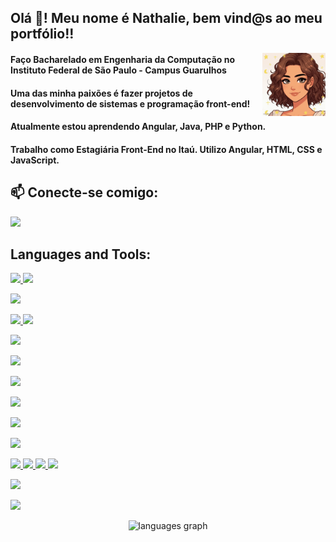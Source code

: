 <h2 align="left">Olá 👋! Meu nome é Nathalie, bem vind@s ao meu portfólio!!</h2>

<img align="right" width="20%" src="https://github.com/xgeilahtan/xgeilahtan/blob/main/9lgfcm.gif" alt="Marton Lederer" />

<h4 align ="left">
Faço Bacharelado em Engenharia da Computação no Instituto Federal de São Paulo - Campus Guarulhos
</h4>
<h4 align ="left">
Uma das minha paixões é fazer projetos de desenvolvimento de sistemas e programação front-end!
</h4>
<h4 align ="left">
Atualmente estou aprendendo Angular, Java, PHP e Python.
</h4>
<h4 align ="left">
Trabalho como Estagiária Front-End no Itaú. Utilizo Angular, HTML, CSS e JavaScript.
</h4>

###



<h2 align="left">📫 Conecte-se comigo:</h2>
<p align="left">
  <a href="https://linkedin.com/in/nathalie-gonçalves-xavier-67a05b226">
    <img src="https://skillicons.dev/icons?i=linkedin" />
  </a>
</p>

<h2 align="left">Languages and Tools:</h2>
<p align="left">
  <a href="https://www.w3schools.com/html/ ">
    <img src="https://skillicons.dev/icons?i=html" />
  </a>
  
  <a href="https://www.w3schools.com/css/">
    <img src="https://skillicons.dev/icons?i=css" />
  </a>
  
  <a><img src="https://skillicons.dev/icons?i=vscode" /></a>
  
  <a href="https://www.w3schools.com/bootstrap/">
    <img src="https://skillicons.dev/icons?i=bootstrap" />
  </a>
  
  <a href="https://www.w3schools.com/angular/">
    <img src="https://skillicons.dev/icons?i=angular" />
  </a>
  
  <a><img src="https://skillicons.dev/icons?i=eclipse" /></a>
  
  <a><img src="https://skillicons.dev/icons?i=figma" /></a>
  
  <a><img src="https://skillicons.dev/icons?i=git" /></a>
  
  <a><img src="https://skillicons.dev/icons?i=github" /></a>
  
  <a><img src="https://skillicons.dev/icons?i=laravel" /></a>

  <a><img src="https://skillicons.dev/icons?i=mysql" /></a>

  <a href="https://www.w3schools.com/php/">
    <img src="https://skillicons.dev/icons?i=php" />
  </a>

  <a href="https://www.w3schools.com/python/">
    <img src="https://skillicons.dev/icons?i=py" />
  </a>

  <a href="https://www.w3schools.com/sass/">
    <img src="https://skillicons.dev/icons?i=sass" />
  </a>

  <a href="https://www.w3schools.com/mysql/">
    <img src="https://skillicons.dev/icons?i=mysql" />
  </a>

  <a><img src="https://skillicons.dev/icons?i=visualstudio" /></a>

  <a><img src="https://skillicons.dev/icons?i=vscode" /></a>
</p>

<div align="center">
  <img src="https://github-readme-stats.vercel.app/api/top-langs?username=xgeilahtan&locale=en&hide_title=false&layout=compact&card_width=320&langs_count=5&theme=dracula&hide_border=false" height="150" alt="languages graph"  />
</div>



  


###

<br clear="both">

###
<!---
xgeilahtan/xgeilahtan is a ✨ special ✨ repository because its `README.md` (this file) appears on your GitHub profile.
You can click the Preview link to take a look at your changes.
--->


	
